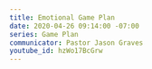 ```yaml
---
title: Emotional Game Plan
date: 2020-04-26 09:14:00 -07:00
series: Game Plan
communicator: Pastor Jason Graves
youtube_id: hzWo17BcGrw
---
```


